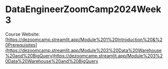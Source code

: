 # DataEngineerZoomCamp2024Week3

Course Website: [https://dezoomcamp.streamlit.app/Module%201%20Introduction%20&%20Prerequisites](https://dezoomcamp.streamlit.app/Module%203%20Data%20Warehouse%20and%20BigQuery)https://dezoomcamp.streamlit.app/Module%203%20Data%20Warehouse%20and%20BigQuery

